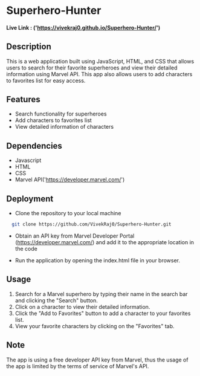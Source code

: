 # Superhero-Hunter
 
#### Live Link : ('https://vivekraj0.github.io/Superhero-Hunter/')

## Description

This is a web application built using JavaScript, HTML, and CSS that allows users to search for their favorite superheroes and view their detailed information using Marvel API. This app also allows users to add characters to favorites list for easy access.



## Features

- Search functionality for superheroes
- Add characters to favorites list
- View detailed information of characters

## Dependencies

- Javascript
- HTML
- CSS
- Marvel API('https://developer.marvel.com/')


## Deployment

- Clone the repository to your local machine

```bash
  git clone https://github.com/VivekRaj0/Superhero-Hunter.git
```
- Obtain an API key from Marvel Developer Portal (https://developer.marvel.com/) and add it to the appropriate location in the code

- Run the application by opening the index.html file in your browser.


## Usage

1) Search for a Marvel superhero by typing their name in the search bar and clicking the "Search" button.
2) Click on a character to view their detailed information.
3) Click the "Add to Favorites" button to add a character to your favorites list.
4) View your favorite characters by clicking on the "Favorites" tab.

## Note

The app is using a free developer API key from Marvel, thus the usage of the app is limited by the terms of service of Marvel's API.
